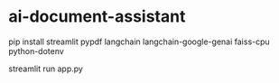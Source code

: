 # ai-document-assistant

pip install streamlit pypdf langchain langchain-google-genai faiss-cpu python-dotenv

streamlit run app.py